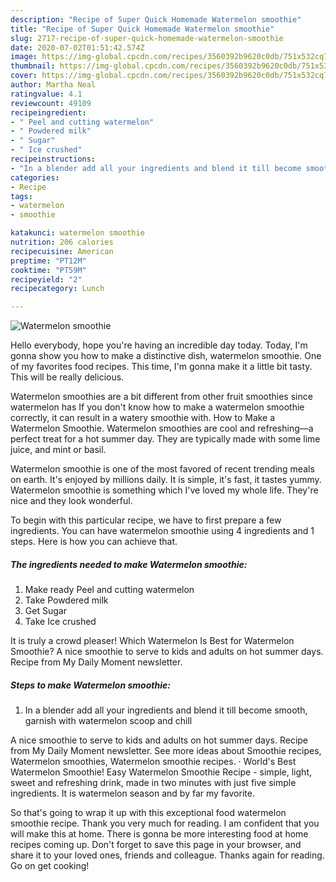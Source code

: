 ```yaml
---
description: "Recipe of Super Quick Homemade Watermelon smoothie"
title: "Recipe of Super Quick Homemade Watermelon smoothie"
slug: 2717-recipe-of-super-quick-homemade-watermelon-smoothie
date: 2020-07-02T01:51:42.574Z
image: https://img-global.cpcdn.com/recipes/3560392b9620c0db/751x532cq70/watermelon-smoothie-recipe-main-photo.jpg
thumbnail: https://img-global.cpcdn.com/recipes/3560392b9620c0db/751x532cq70/watermelon-smoothie-recipe-main-photo.jpg
cover: https://img-global.cpcdn.com/recipes/3560392b9620c0db/751x532cq70/watermelon-smoothie-recipe-main-photo.jpg
author: Martha Neal
ratingvalue: 4.1
reviewcount: 49109
recipeingredient:
- " Peel and cutting watermelon"
- " Powdered milk"
- " Sugar"
- " Ice crushed"
recipeinstructions:
- "In a blender add all your ingredients and blend it till become smooth, garnish with watermelon scoop and chill"
categories:
- Recipe
tags:
- watermelon
- smoothie

katakunci: watermelon smoothie 
nutrition: 206 calories
recipecuisine: American
preptime: "PT12M"
cooktime: "PT59M"
recipeyield: "2"
recipecategory: Lunch

---
```



![Watermelon smoothie](https://img-global.cpcdn.com/recipes/3560392b9620c0db/751x532cq70/watermelon-smoothie-recipe-main-photo.jpg)

Hello everybody, hope you're having an incredible day today. Today, I'm gonna show you how to make a distinctive dish, watermelon smoothie. One of my favorites food recipes. This time, I'm gonna make it a little bit tasty. This will be really delicious.

Watermelon smoothies are a bit different from other fruit smoothies since watermelon has If you don&#39;t know how to make a watermelon smoothie correctly, it can result in a watery smoothie with. How to Make a Watermelon Smoothie. Watermelon smoothies are cool and refreshing—a perfect treat for a hot summer day. They are typically made with some lime juice, and mint or basil.

Watermelon smoothie is one of the most favored of recent trending meals on earth. It's enjoyed by millions daily. It is simple, it's fast, it tastes yummy. Watermelon smoothie is something which I've loved my whole life. They're nice and they look wonderful.


To begin with this particular recipe, we have to first prepare a few ingredients. You can have watermelon smoothie using 4 ingredients and 1 steps. Here is how you can achieve that.

<!--inarticleads1-->

##### The ingredients needed to make Watermelon smoothie:

1. Make ready  Peel and cutting watermelon
1. Take  Powdered milk
1. Get  Sugar
1. Take  Ice crushed


It is truly a crowd pleaser! Which Watermelon Is Best for Watermelon Smoothie? A nice smoothie to serve to kids and adults on hot summer days. Recipe from My Daily Moment newsletter. 

<!--inarticleads2-->

##### Steps to make Watermelon smoothie:

1. In a blender add all your ingredients and blend it till become smooth, garnish with watermelon scoop and chill


A nice smoothie to serve to kids and adults on hot summer days. Recipe from My Daily Moment newsletter. See more ideas about Smoothie recipes, Watermelon smoothies, Watermelon smoothie recipes. · World&#39;s Best Watermelon Smoothie! Easy Watermelon Smoothie Recipe - simple, light, sweet and refreshing drink, made in two minutes with just five simple ingredients. It is watermelon season and by far my favorite. 

So that's going to wrap it up with this exceptional food watermelon smoothie recipe. Thank you very much for reading. I am confident that you will make this at home. There is gonna be more interesting food at home recipes coming up. Don't forget to save this page in your browser, and share it to your loved ones, friends and colleague. Thanks again for reading. Go on get cooking!
